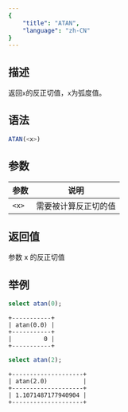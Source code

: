 ```yaml
---
{
    "title": "ATAN",
    "language": "zh-CN"
}
---
```


## 描述
返回`x`的反正切值，`x`为弧度值。

## 语法

```sql
ATAN(<x>)
```

## 参数

| 参数 | 说明 |
| -- | -- |
| `<x>` | 需要被计算反正切的值 |

## 返回值

参数 x 的反正切值

## 举例

```sql
select atan(0);
```

```text
+-----------+
| atan(0.0) |
+-----------+
|         0 |
+-----------+
```

```sql
select atan(2);
```

```text
+--------------------+
| atan(2.0)          |
+--------------------+
| 1.1071487177940904 |
+--------------------+
```
